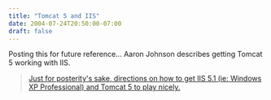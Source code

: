 ```yaml
---
title: "Tomcat 5 and IIS"
date: 2004-07-24T20:50:00-07:00
draft: false
---
```

Posting this for future reference... Aaron Johnson describes getting Tomcat 5 working with IIS.

> [Just for posterity's sake, directions on how to get IIS 5.1 (ie: Windows XP Professional) and Tomcat 5 to play nicely.](https://web.archive.org/web/20040902204138/http://cephas.net/blog/2004/06/25/getting_iis_5x_tomcat_5x_to_play_nice.html)
